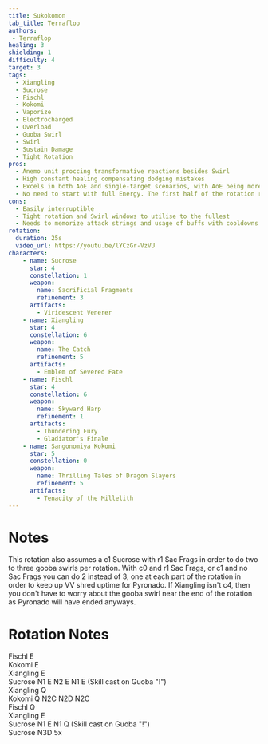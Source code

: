 ```yaml
---
title: Sukokomon
tab_title: Terraflop
authors:
 - Terraflop
healing: 3
shielding: 1
difficulty: 4
target: 3
tags:
  - Xiangling
  - Sucrose
  - Fischl
  - Kokomi
  - Vaporize
  - Electrocharged
  - Overload
  - Guoba Swirl
  - Swirl
  - Sustain Damage
  - Tight Rotation
pros:
  - Anemo unit proccing transformative reactions besides Swirl
  - High constant healing compensating dodging mistakes
  - Excels in both AoE and single-target scenarios, with AoE being more forgivable with rotation mistakes
  - No need to start with full Energy. The first half of the rotation relies on Elemental Skills and NA/C only
cons:
  - Easily interruptible 
  - Tight rotation and Swirl windows to utilise to the fullest
  - Needs to memorize attack strings and usage of buffs with cooldowns
rotation:
  duration: 25s 
  video_url: https://youtu.be/lYCzGr-VzVU
characters:
    - name: Sucrose
      star: 4
      constellation: 1
      weapon:
        name: Sacrificial Fragments
        refinement: 3
      artifacts:
        - Viridescent Venerer
    - name: Xiangling
      star: 4
      constellation: 6
      weapon:
        name: The Catch
        refinement: 5
      artifacts:
        - Emblem of Severed Fate
    - name: Fischl
      star: 4
      constellation: 6
      weapon:
        name: Skyward Harp
        refinement: 1
      artifacts:
        - Thundering Fury
        - Gladiator's Finale
    - name: Sangonomiya Kokomi
      star: 5
      constellation: 0
      weapon:
        name: Thrilling Tales of Dragon Slayers
        refinement: 5
      artifacts:
        - Tenacity of the Millelith
---
```


# **Notes**
This rotation also assumes a c1 Sucrose with r1 Sac Frags in order to do two to three gooba swirls per rotation.  With c0 and r1 Sac Frags, or c1 and no Sac Frags you can do 2 instead of 3, one at each part of the rotation in order to keep up VV shred uptime for Pyronado.  If Xiangling isn't c4, then you don't have to worry about the gooba swirl near the end of the rotation as Pyronado will have ended anyways.  


# **Rotation Notes**
Fischl E  
Kokomi E  
Xiangling E  
Sucrose N1 E N2 E N1 E (Skill cast on Guoba "!")  
Xiangling Q  
Kokomi Q N2C N2D N2C  
Fischl Q  
Xiangling E  
Sucrose N1 E N1 Q (Skill cast on Guoba "!")  
Sucrose N3D 5x  
<br></br>